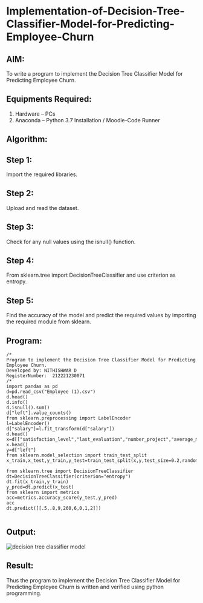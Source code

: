 # Implementation-of-Decision-Tree-Classifier-Model-for-Predicting-Employee-Churn

## AIM:
To write a program to implement the Decision Tree Classifier Model for Predicting Employee Churn.

## Equipments Required:
1. Hardware – PCs
2. Anaconda – Python 3.7 Installation / Moodle-Code Runner

## Algorithm:

## Step 1: 
Import the required libraries.
## Step 2: 
Upload and read the dataset.
## Step 3:
Check for any null values using the isnull() function.
## Step 4:
From sklearn.tree import DecisionTreeClassifier and use criterion as entropy.
## Step 5:
Find the accuracy of the model and predict the required values by importing the required module from sklearn.



## Program:
```
/*
Program to implement the Decision Tree Classifier Model for Predicting Employee Churn.
Developed by: NITHISHWAR D
RegisterNumber:  212221230071
/*
import pandas as pd
d=pd.read_csv("Employee (1).csv")
d.head()
d.info()
d.isnull().sum()
d["left"].value_counts()
from sklearn.preprocessing import LabelEncoder
l=LabelEncoder()
d["salary"]=l.fit_transform(d["salary"])
d.head()
x=d[["satisfaction_level","last_evaluation","number_project","average_montly_hours","time_spend_company","Work_accident","promotion_last_5years","salary"]]
x.head()
y=d["left"]
from sklearn.model_selection import train_test_split
x_train,x_test,y_train,y_test=train_test_split(x,y,test_size=0.2,random_state=100)

from sklearn.tree import DecisionTreeClassifier
dt=DecisionTreeClassifier(criterion="entropy")
dt.fit(x_train,y_train)
y_pred=dt.predict(x_test)
from sklearn import metrics
acc=metrics.accuracy_score(y_test,y_pred)
acc 
dt.predict([[.5,.8,9,260,6,0,1,2]])


```

## Output:
![decision tree classifier model](sam.png)


## Result:
Thus the program to implement the  Decision Tree Classifier Model for Predicting Employee Churn is written and verified using python programming.
